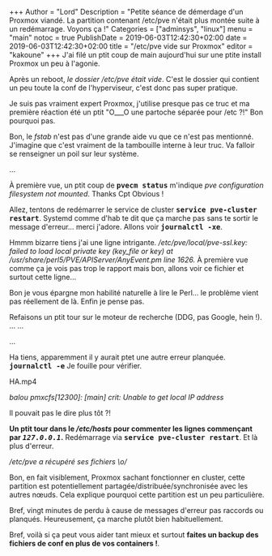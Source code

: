 +++
Author = "Lord"
Description = "Petite séance de démerdage d'un Proxmox viandé. La partition contenant /etc/pve n'était plus montée suite à un redémarrage. Voyons ça !"
Categories = ["adminsys", "linux"]
menu = "main"
notoc = true
PublishDate = 2019-06-03T12:42:30+02:00
date = 2019-06-03T12:42:30+02:00
title = "/etc/pve vide sur Proxmox"
editor = "kakoune"
+++
J'ai filé un ptit coup de main aujourd'hui sur une ptite install Proxmox un peu à l'agonie.

Après un reboot, *le dossier /etc/pve était vide*.
C'est le dossier qui contient un peu toute la conf de l'hyperviseur, c'est donc pas super pratique.

Je suis pas vraiment expert Proxmox, j'utilise presque pas ce truc et ma première réaction été un ptit "O___O une partoche séparée pour /etc ?!"
Bon pourquoi pas.

Bon, le *fstab* n'est pas d'une grande aide vu que ce n'est pas mentionné.
J'imagine que c'est vraiment de la tambouille interne à leur truc.
Va falloir se renseigner un poil sur leur système.

…

À première vue, un ptit coup de **<samp>pvecm status</samp>** m'indique *pve configuration filesystem not mounted*.
Thanks Cpt Obvious !

Allez, tentons de redémarrer le service de cluster **<samp>service pve-cluster restart</samp>**.
Systemd comme d'hab te dit que ça marche pas sans te sortir le message d'erreur… merci j'adore.
Allons voir **<samp>journalctl -xe</samp>**.

Hmmm bizarre tiens j'ai une ligne intrigante.
*/etc/pve/local/pve-ssl.key: failed to load local private key (key_file or key) at /usr/share/perl5/PVE/APIServer/AnyEvent.pm line 1626.*
À première vue comme ça je vois pas trop le rapport mais bon, allons voir ce fichier et surtout cette ligne…

Bon je vous épargne mon habilité naturelle à lire le Perl… le problème vient pas réellement de là.
Enfin je pense pas.

Refaisons un ptit tour sur le moteur de recherche (DDG, pas Google, hein !).
…
…

…

Ha tiens, apparemment il y aurait ptet une autre erreur planquée.
**<samp>journalctl -e</samp>**
Je fouille pour vérifier.

HA.mp4 

*balou pmxcfs[12300]: [main] crit: Unable to get local IP address*

Il pouvait pas le dire plus tôt ?!

**Un ptit tour dans le */etc/hosts* pour commenter les lignes commençant par *<samp>127.0.0.1</samp>*.**
Redémarrage via **<samp>service pve-cluster restart</samp>**.
Et là plus d'erreur.

*/etc/pve a récupéré ses fichiers \o/*

Bon, en fait visiblement, Proxmox sachant fonctionner en cluster, cette partition est potentiellement partagée/distribuée/synchronisée avec les autres nœuds.
Cela explique pourquoi cette partition est un peu particulière.

Bref, vingt minutes de perdu à cause de messages d'erreur pas raccords ou planqués.
Heureusement, ça marche plutôt bien habituellement.

Bref, voilà si ça peut vous aider tant mieux et surtout **faites un backup des fichiers de conf en plus de vos containers !**.
